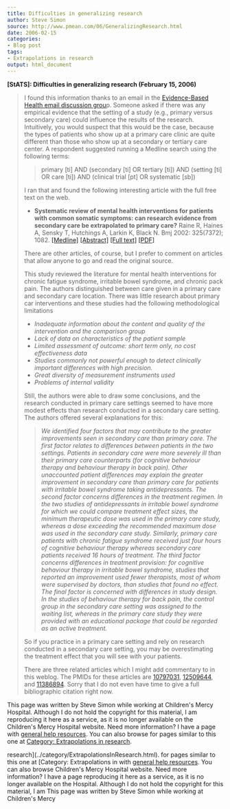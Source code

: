 ```yaml
---
title: Difficulties in generalizing research
author: Steve Simon
source: http://www.pmean.com/06/GeneralizingResearch.html
date: 2006-02-15
categories:
- Blog post
tags:
- Extrapolations in research
output: html_document
---
```

**[StATS]: Difficulties in generalizing research
(February 15, 2006)**

> I found this information thanks to an email in the [Evidence-Based
> Health email discussion
> grou](http://www.jiscmail.ac.uk/lists/EVIDENCE-BASED-HEALTH.html)p.
> Someone asked if there was any empirical evidence that the setting of
> a study (e.g., primary versus secondary care) could influence the
> results of the research. Intuitively, you would suspect that this
> would be the case, because the types of patients who show up at a
> primary care clinic are quite different than those who show up at a
> secondary or tertiary care center. A respondent suggested running a
> Medline search using the following terms:
>
> > primary \[ti\] AND (secondary \[ti\] OR tertiary \[ti\]) AND
> > (setting \[ti\] OR care \[ti\]) AND (clinical trial \[pt\] OR
> > systematic \[sb\])
>
> I ran that and found the following interesting article with the full
> free text on the web.
>
> -   **Systematic review of mental health interventions for patients
>     with common somatic symptoms: can research evidence from secondary
>     care be extrapolated to primary care?** Raine R, Haines A, Sensky
>     T, Hutchings A, Larkin K, Black N. Bmj 2002: 325(7372); 1082.
>     [\[Medline\]](http://www.ncbi.nlm.nih.gov/entrez/query.fcgi?cmd=Retrieve&db=PubMed&list_uids=12424170&dopt=Abstract)
>     [\[Abstract\]](http://bmj.bmjjournals.com/cgi/content/abstract/325/7372/1082)
>     [\[Full
>     text\]](http://bmj.bmjjournals.com/cgi/content/full/325/7372/1082)
>     [\[PDF\]](http://bmj.bmjjournals.com/cgi/reprint/325/7372/1082.pdf)
>
> There are other articles, of course, but I prefer to comment on
> articles that allow anyone to go and read the original source.
>
> This study reviewed the literature for mental health interventions for
> chronic fatigue syndrome, irritable bowel syndrome, and chronic pack
> pain. The authors distinguished between care given in a primary care
> and secondary care location. There was little research about primary
> car interventions and these studies had the following methodological
> limitations
>
> -   *Inadequate information about the content and quality of the
>     intervention and the comparison group*
> -   *Lack of data on characteristics of the patient sample*
> -   *Limited assessment of outcome: short term only, no cost
>     effectiveness data*
> -   *Studies commonly not powerful enough to detect clinically
>     important differences with high precision.*
> -   *Great diversity of measurement instruments used*
> -   *Problems of internal validity*
>
> Still, the authors were able to draw some conclusions, and the
> research conducted in primary care settings seemed to have more modest
> effects than research conducted in a secondary care setting. The
> authors offered several explanations for this:
>
> > *We identified four factors that may contribute to the greater
> > improvements seen in secondary care than primary care. The first
> > factor relates to differences between patients in the two settings.
> > Patients in secondary care were more severely ill than their primary
> > care counterparts (for cognitive behaviour therapy and behaviour
> > therapy in back pain). Other unaccounted patient differences may
> > explain the greater improvement in secondary care than primary care
> > for patients with irritable bowel syndrome taking antidepressants.
> > The second factor concerns differences in the treatment regimen. In
> > the two studies of antidepressants in irritable bowel syndrome for
> > which we could compare treatment effect sizes, the minimum
> > therapeutic dose was used in the primary care study, whereas a dose
> > exceeding the recommended maximum dose was used in the secondary
> > care study. Similarly, primary care patients with chronic fatigue
> > syndrome received just four hours of cognitive behaviour therapy
> > whereas secondary care patients received 16 hours of treatment. The
> > third factor concerns differences in treatment provision: for
> > cognitive behaviour therapy in irritable bowel syndrome, studies
> > that reported an improvement used fewer therapists, most of whom
> > were supervised by doctors, than studies that found no effect. The
> > final factor is concerned with differences in study design. In the
> > studies of behaviour therapy for back pain, the control group in the
> > secondary care setting was assigned to the waiting list, whereas in
> > the primary care study they were provided with an educational
> > package that could be regarded as an active treatment.*
>
> So if you practice in a primary care setting and rely on research
> conducted in a secondary care setting, you may be overestimating the
> treatment effect that you will see with your patients.
>
> There are three related articles which I might add commentary to in
> this weblog. The PMIDs for these articles are
> [10797031](http://www.ncbi.nlm.nih.gov/entrez/query.fcgi?cmd=retrieve&db=pubmed&list_uids=10797031&dopt=Abstract),
> [12509644](http://www.ncbi.nlm.nih.gov/entrez/query.fcgi?cmd=retrieve&db=pubmed&list_uids=12509644&dopt=Abstract),
> and
> [11386894](http://www.ncbi.nlm.nih.gov/entrez/query.fcgi?cmd=retrieve&db=pubmed&list_uids=11386894&dopt=Abstract).
> Sorry that I do not even have time to give a full bibliographic
> citation right now.

This page was written by Steve Simon while working at Children\'s Mercy
Hospital. Although I do not hold the copyright for this material, I am
reproducing it here as a service, as it is no longer available on the
Children\'s Mercy Hospital website. Need more information? I have a page
with [general help resources](../GeneralHelp.html). You can also browse
for pages similar to this one at [Category: Extrapolations in
research](../category/ExtrapolationsInResearch.html).
<!---More--->
research](../category/ExtrapolationsInResearch.html).
for pages similar to this one at [Category: Extrapolations in
with [general help resources](../GeneralHelp.html). You can also browse
Children\'s Mercy Hospital website. Need more information? I have a page
reproducing it here as a service, as it is no longer available on the
Hospital. Although I do not hold the copyright for this material, I am
This page was written by Steve Simon while working at Children\'s Mercy

<!---Do not use
**[StATS]: Difficulties in generalizing research
This page was written by Steve Simon while working at Children\'s Mercy
Hospital. Although I do not hold the copyright for this material, I am
reproducing it here as a service, as it is no longer available on the
Children\'s Mercy Hospital website. Need more information? I have a page
with [general help resources](../GeneralHelp.html). You can also browse
for pages similar to this one at [Category: Extrapolations in
research](../category/ExtrapolationsInResearch.html).
--->

